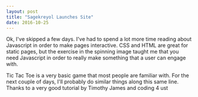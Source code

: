 ```yaml
---
layout: post
title: "Sagekreyol Launches Site"
date: 2016-10-25
---
```


Ok, I've skipped a few days.  I've had to spend a lot more time reading about Javascript in order to make pages interactive.  CSS and HTML are great for static pages, but the exercise in the spinning image taught me that you need Javascript in order to really make something that a user can engage with.

Tic Tac Toe is a very basic game that most people are familiar with.  For the next couple of days, I'll probably do similar things along this same line.  Thanks to a very good tutorial by Timothy James and coding 4 ust
